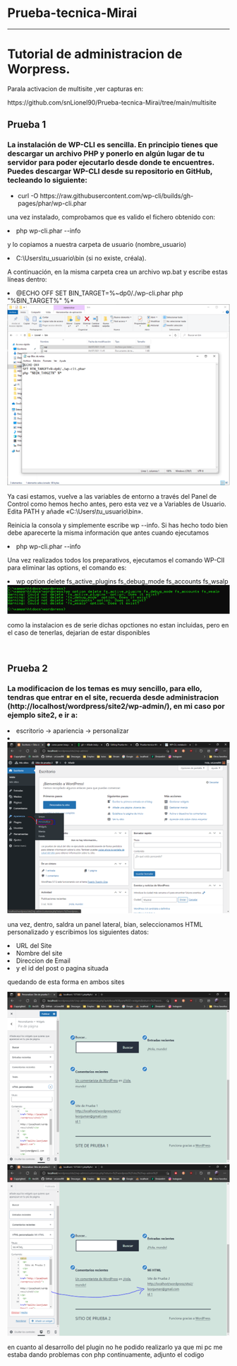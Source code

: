 # Prueba-tecnica-Mirai
-----------------------
<h1>Tutorial de administracion de Worpress.</h1>
<p>Parala activacion de multisite ,ver capturas en:<p>
 https://github.com/snLionel90/Prueba-tecnica-Mirai/tree/main/multisite
  <br>
<h2>Prueba 1</h2>
<h3>La instalación de WP-CLI es sencilla. En principio tienes que descargar un archivo PHP y ponerlo en algún lugar de tu servidor para poder ejecutarlo desde donde te encuentres. Puedes descargar WP-CLI desde su repositorio en GitHub, tecleando lo siguiente:</h3>
<ul>
  <li>curl -O https://raw.githubusercontent.com/wp-cli/builds/gh-pages/phar/wp-cli.phar</li> 
 </ul>
<p> una vez instalado, comprobamos que es valido el fichero obtenido con:</p>
<li>php wp-cli.phar --info </li>
<p>y lo copiamos a nuestra carpeta de usuario (nombre_usuario)</p>
<li>C:\Users\tu_usuario\bin (si no existe, créala).</li>
<p>A continuación, en la misma carpeta crea un archivo wp.bat y escribe estas líneas dentro:</p>

<li>@ECHO OFF
SET BIN_TARGET=%~dp0/./wp-cli.phar
php "%BIN_TARGET%" %*</li>

<img src="wpcli/Captura2.PNG" alt="My cool logo"/>

<p>Ya casi estamos, vuelve a las variables de entorno a través del Panel de Control como hemos hecho antes, pero esta vez ve a Variables de Usuario. Edita PATH y añade «C:\Users\tu_usuario\bin».<p>

<p>Reinicia la consola y simplemente escribe wp --info. Si has hecho todo bien debe aparecerte la misma información que antes cuando ejecutamos </p>
<li>php wp-cli.phar --info</li>

<p> Una vez realizados todos los preparativos, ejecutamos el comando WP-ClI para eliminar las options, el comando es:<p>
  <li>wp option delete fs_active_plugins fs_debug_mode fs_accounts fs_wsalp</li>
 <img src="wpcli/Captura.PNG" alt="My cool logo"/>
  <br>
  <p> como la instalacion es de serie dichas opctiones no estan incluidas, pero en el caso de tenerlas, dejarian de estar disponibles</p>
  <br>
  <h2>Prueba 2</h2>
  <h3>La modificacion de los temas es muy sencillo, para ello, tendras que entrar en el site, recuerda desde administracion (http://localhost/wordpress/site2/wp-admin/), en mi caso por ejemplo site2, e ir a:</h3>
  <li>escritorio -> apariencia -> personalizar<li>
   <img src="foter/Captura0.PNG" alt="My cool logo"/>
  <p> una vez, dentro, saldra un panel lateral, bian, seleccionamos HTML personalizado y escribimos los siguientes datos:<p>
  <li>URL del Site</li>
  <li>Nombre del site</li>
  <li>Direccion de Email</li>
  <li>y el id del post o pagina situada</li>
  <p> quedando de esta forma en ambos sites<p>
  <img src="foter/CapturaSite1.PNG" alt="My cool logo"/>
  <img src="foter/CapturaSite2.PNG" alt="My cool logo"/>
  <br>
<p> en cuanto al desarrollo del plugin no he podido realizarlo ya que mi pc me estaba dando problemas con php continuamente, adjunto el codigo</p>
 
  
